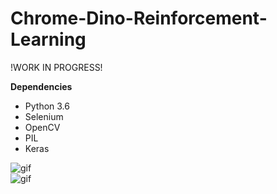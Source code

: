 # Chrome-Dino-Reinforcement-Learning

!WORK IN PROGRESS!

<strong>Dependencies</strong>
- Python 3.6
- Selenium 
- OpenCV
- PIL
- Keras

![gif](https://raw.githubusercontent.com/ravi72munde/Chrome-Dino-Reinforcement-Learning/master/img_data/trained_dino.gif)
<br/>
![gif](https://raw.githubusercontent.com/ravi72munde/Chrome-Dino-Reinforcement-Learning/master/img_data/conv_input.png)
